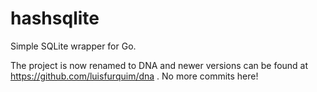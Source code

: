 # hashsqlite
Simple SQLite wrapper for Go.

The project is now renamed to DNA and newer versions can be found at https://github.com/luisfurquim/dna .
No more commits here!
